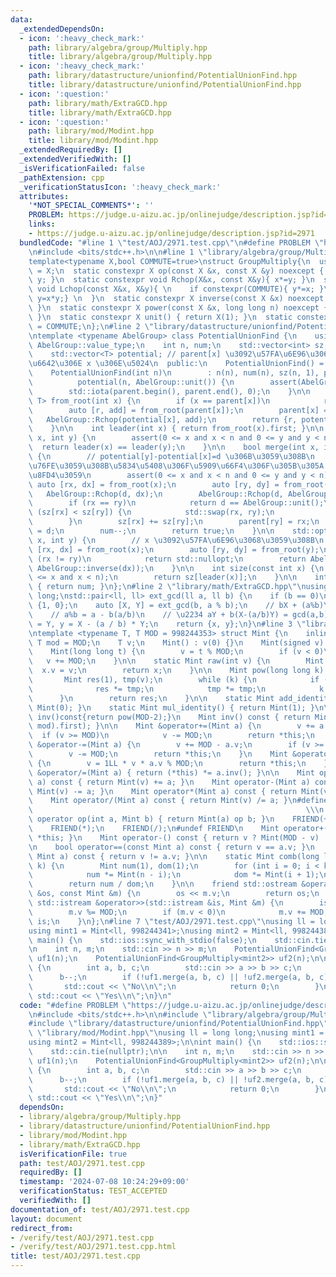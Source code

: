 ```yaml
---
data:
  _extendedDependsOn:
  - icon: ':heavy_check_mark:'
    path: library/algebra/group/Multiply.hpp
    title: library/algebra/group/Multiply.hpp
  - icon: ':heavy_check_mark:'
    path: library/datastructure/unionfind/PotentialUnionFind.hpp
    title: library/datastructure/unionfind/PotentialUnionFind.hpp
  - icon: ':question:'
    path: library/math/ExtraGCD.hpp
    title: library/math/ExtraGCD.hpp
  - icon: ':question:'
    path: library/mod/Modint.hpp
    title: library/mod/Modint.hpp
  _extendedRequiredBy: []
  _extendedVerifiedWith: []
  _isVerificationFailed: false
  _pathExtension: cpp
  _verificationStatusIcon: ':heavy_check_mark:'
  attributes:
    '*NOT_SPECIAL_COMMENTS*': ''
    PROBLEM: https://judge.u-aizu.ac.jp/onlinejudge/description.jsp?id=2971
    links:
    - https://judge.u-aizu.ac.jp/onlinejudge/description.jsp?id=2971
  bundledCode: "#line 1 \"test/AOJ/2971.test.cpp\"\n#define PROBLEM \"https://judge.u-aizu.ac.jp/onlinejudge/description.jsp?id=2971\"\
    \n#include <bits/stdc++.h>\n\n#line 1 \"library/algebra/group/Multiply.hpp\"\n\
    template<typename X,bool COMMUTE=true>\nstruct GroupMultiply{\n  using value_type\
    \ = X;\n  static constexpr X op(const X &x, const X &y) noexcept { return x *\
    \ y; }\n  static constexpr void Rchop(X&x, const X&y){ x*=y; }\n  static constexpr\
    \ void Lchop(const X&x, X&y){ \n    if constexpr(COMMUTE){ y*=x; }\n    else{\
    \ y=x*y;} \n  }\n  static constexpr X inverse(const X &x) noexcept { return X(1)/x;\
    \ }\n  static constexpr X power(const X &x, long long n) noexcept { return x.pow(n);\
    \ }\n  static constexpr X unit() { return X(1); }\n  static constexpr bool commute\
    \ = COMMUTE;\n};\n#line 2 \"library/datastructure/unionfind/PotentialUnionFind.hpp\"\
    \ntemplate <typename AbelGroup> class PotentialUnionFind {\n    using T = typename\
    \ AbelGroup::value_type;\n    int n, num;\n    std::vector<int> sz, parent;\n\
    \    std::vector<T> potential; // parent[x] \u3092\u57FA\u6E96\u3068\u3057\u305F\
    \u6642\u306E x \u306E\u5024\n  public:\n    PotentialUnionFind() = default;\n\
    \    PotentialUnionFind(int n)\n        : n(n), num(n), sz(n, 1), parent(n, 0),\n\
    \          potential(n, AbelGroup::unit()) {\n        assert(AbelGroup::commute);\n\
    \        std::iota(parent.begin(), parent.end(), 0);\n    }\n\n    std::pair<int,\
    \ T> from_root(int x) {\n        if (x == parent[x])\n            return {x, AbelGroup::unit()};\n\
    \        auto [r, add] = from_root(parent[x]);\n        parent[x] = r;\n     \
    \   AbelGroup::Rchop(potential[x], add);\n        return {r, potential[x]};\n\
    \    }\n\n    int leader(int x) { return from_root(x).first; }\n\n    bool same(int\
    \ x, int y) {\n        assert(0 <= x and x < n and 0 <= y and y < n);\n      \
    \  return leader(x) == leader(y);\n    }\n\n    bool merge(int x, int y, T d)\
    \ {\n        // potential[y]-potential[x]=d \u306B\u3059\u308B\n        // \u77DB\
    \u76FE\u3059\u308B\u5834\u5408\u306F\u5909\u66F4\u306F\u305B\u305A false \u3092\
    \u8FD4\u3059\n        assert(0 <= x and x < n and 0 <= y and y < n);\n       \
    \ auto [rx, dx] = from_root(x);\n        auto [ry, dy] = from_root(y);\n     \
    \   AbelGroup::Rchop(d, dx);\n        AbelGroup::Rchop(d, AbelGroup::inverse(dy));\n\
    \        if (rx == ry)\n            return d == AbelGroup::unit();\n        if\
    \ (sz[rx] < sz[ry]) {\n            std::swap(rx, ry);\n            d = AbelGroup::inverse(d);\n\
    \        }\n        sz[rx] += sz[ry];\n        parent[ry] = rx;\n        potential[ry]\
    \ = d;\n        num--;\n        return true;\n    }\n\n    std::optional<T> diff(int\
    \ x, int y) {\n        // x \u3092\u57FA\u6E96\u3068\u3059\u308B\n        auto\
    \ [rx, dx] = from_root(x);\n        auto [ry, dy] = from_root(y);\n        if\
    \ (rx != ry)\n            return std::nullopt;\n        return AbelGroup::op(dy,\
    \ AbelGroup::inverse(dx));\n    }\n\n    int size(const int x) {\n        assert(0\
    \ <= x and x < n);\n        return sz[leader(x)];\n    }\n\n    int count() const\
    \ { return num; }\n};\n#line 2 \"library/math/ExtraGCD.hpp\"\nusing ll = long\
    \ long;\nstd::pair<ll, ll> ext_gcd(ll a, ll b) {\n    if (b == 0)\n        return\
    \ {1, 0};\n    auto [X, Y] = ext_gcd(b, a % b);\n    // bX + (a%b)Y = gcd(a,b)\n\
    \    // a%b = a - b(a/b)\n    // \u2234 aY + b(X-(a/b)Y) = gcd(a,b)\n    ll x\
    \ = Y, y = X - (a / b) * Y;\n    return {x, y};\n}\n#line 3 \"library/mod/Modint.hpp\"\
    \ntemplate <typename T, T MOD = 998244353> struct Mint {\n    inline static constexpr\
    \ T mod = MOD;\n    T v;\n    Mint() : v(0) {}\n    Mint(signed v) : v(v) {}\n\
    \    Mint(long long t) {\n        v = t % MOD;\n        if (v < 0)\n         \
    \   v += MOD;\n    }\n\n    static Mint raw(int v) {\n        Mint x;\n      \
    \  x.v = v;\n        return x;\n    }\n\n    Mint pow(long long k) const {\n \
    \       Mint res(1), tmp(v);\n        while (k) {\n            if (k & 1)\n  \
    \              res *= tmp;\n            tmp *= tmp;\n            k >>= 1;\n  \
    \      }\n        return res;\n    }\n\n    static Mint add_identity() { return\
    \ Mint(0); }\n    static Mint mul_identity() { return Mint(1); }\n\n    // Mint\
    \ inv()const{return pow(MOD-2);}\n    Mint inv() const { return Mint(ext_gcd(v,\
    \ mod).first); }\n\n    Mint &operator+=(Mint a) {\n        v += a.v;\n      \
    \  if (v >= MOD)\n            v -= MOD;\n        return *this;\n    }\n    Mint\
    \ &operator-=(Mint a) {\n        v += MOD - a.v;\n        if (v >= MOD)\n    \
    \        v -= MOD;\n        return *this;\n    }\n    Mint &operator*=(Mint a)\
    \ {\n        v = 1LL * v * a.v % MOD;\n        return *this;\n    }\n    Mint\
    \ &operator/=(Mint a) { return (*this) *= a.inv(); }\n\n    Mint operator+(Mint\
    \ a) const { return Mint(v) += a; }\n    Mint operator-(Mint a) const { return\
    \ Mint(v) -= a; }\n    Mint operator*(Mint a) const { return Mint(v) *= a; }\n\
    \    Mint operator/(Mint a) const { return Mint(v) /= a; }\n#define FRIEND(op)\
    \                                                             \\\n    friend Mint\
    \ operator op(int a, Mint b) { return Mint(a) op b; }\n    FRIEND(+);\n    FRIEND(-);\n\
    \    FRIEND(*);\n    FRIEND(/);\n#undef FRIEND\n    Mint operator+() const { return\
    \ *this; }\n    Mint operator-() const { return v ? Mint(MOD - v) : Mint(v); }\n\
    \n    bool operator==(const Mint a) const { return v == a.v; }\n    bool operator!=(const\
    \ Mint a) const { return v != a.v; }\n\n    static Mint comb(long long n, int\
    \ k) {\n        Mint num(1), dom(1);\n        for (int i = 0; i < k; i++) {\n\
    \            num *= Mint(n - i);\n            dom *= Mint(i + 1);\n        }\n\
    \        return num / dom;\n    }\n\n    friend std::ostream &operator<<(std::ostream\
    \ &os, const Mint &m) {\n        os << m.v;\n        return os;\n    }\n    friend\
    \ std::istream &operator>>(std::istream &is, Mint &m) {\n        is >> m.v;\n\
    \        m.v %= MOD;\n        if (m.v < 0)\n            m.v += MOD;\n        return\
    \ is;\n    }\n};\n#line 7 \"test/AOJ/2971.test.cpp\"\nusing ll = long long;\n\
    using mint1 = Mint<ll, 998244341>;\nusing mint2 = Mint<ll, 998244389>;\n\nint\
    \ main() {\n    std::ios::sync_with_stdio(false);\n    std::cin.tie(nullptr);\n\
    \n    int n, m;\n    std::cin >> n >> m;\n    PotentialUnionFind<GroupMultiply<mint1>>\
    \ uf1(n);\n    PotentialUnionFind<GroupMultiply<mint2>> uf2(n);\n\n    while (m--)\
    \ {\n        int a, b, c;\n        std::cin >> a >> b >> c;\n        a--;\n  \
    \      b--;\n        if (!uf1.merge(a, b, c) || !uf2.merge(a, b, c)) {\n     \
    \       std::cout << \"No\\n\";\n            return 0;\n        }\n    }\n   \
    \ std::cout << \"Yes\\n\";\n}\n"
  code: "#define PROBLEM \"https://judge.u-aizu.ac.jp/onlinejudge/description.jsp?id=2971\"\
    \n#include <bits/stdc++.h>\n\n#include \"library/algebra/group/Multiply.hpp\"\n\
    #include \"library/datastructure/unionfind/PotentialUnionFind.hpp\"\n#include\
    \ \"library/mod/Modint.hpp\"\nusing ll = long long;\nusing mint1 = Mint<ll, 998244341>;\n\
    using mint2 = Mint<ll, 998244389>;\n\nint main() {\n    std::ios::sync_with_stdio(false);\n\
    \    std::cin.tie(nullptr);\n\n    int n, m;\n    std::cin >> n >> m;\n    PotentialUnionFind<GroupMultiply<mint1>>\
    \ uf1(n);\n    PotentialUnionFind<GroupMultiply<mint2>> uf2(n);\n\n    while (m--)\
    \ {\n        int a, b, c;\n        std::cin >> a >> b >> c;\n        a--;\n  \
    \      b--;\n        if (!uf1.merge(a, b, c) || !uf2.merge(a, b, c)) {\n     \
    \       std::cout << \"No\\n\";\n            return 0;\n        }\n    }\n   \
    \ std::cout << \"Yes\\n\";\n}"
  dependsOn:
  - library/algebra/group/Multiply.hpp
  - library/datastructure/unionfind/PotentialUnionFind.hpp
  - library/mod/Modint.hpp
  - library/math/ExtraGCD.hpp
  isVerificationFile: true
  path: test/AOJ/2971.test.cpp
  requiredBy: []
  timestamp: '2024-07-08 10:24:29+09:00'
  verificationStatus: TEST_ACCEPTED
  verifiedWith: []
documentation_of: test/AOJ/2971.test.cpp
layout: document
redirect_from:
- /verify/test/AOJ/2971.test.cpp
- /verify/test/AOJ/2971.test.cpp.html
title: test/AOJ/2971.test.cpp
---
```

